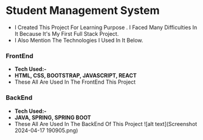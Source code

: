 # Student Management System
- I Created This Project For Learning Purpose . I Faced Many Difficulties In It Because It's My First Full Stack Project.
- I Also Mention The Technologies I Used In It Below.
### FrontEnd
- **Tech Used:-**
- **HTML, CSS, BOOTSTRAP, JAVASCRIPT, REACT**
- These All Are Used In The FrontEnd This Project
### BackEnd
- **Tech Used:-**
- **JAVA, SPRING, SPRING BOOT**
- These All Are Used In The BackEnd Of This Project
![alt text](Screenshot 2024-04-17 190905.png)
